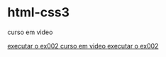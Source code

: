 # html-css3
 curso em video

 <a href='https://rafaelpsantos28.github.io/html-css/exercicios/ex002/index.html'>

<a href='https://rafaelpsantos28.github.io/html-css/exercicios/ex002/index.html'> 
executar o ex002
curso em video
<a href='https://rafaelpsantos28.github.io/html-css/exercicios/ex002/index.html'> 
executar o ex002
